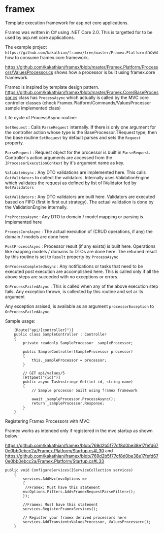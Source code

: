 # framex
Template execution framework for asp.net core applications.

Framex was written in C# using .NET Core 2.0. This is targetted for to be used by asp.net core applications.

The example project `https://github.com/kakathian/framex/tree/master/Framex.Platform` shows how to consume framex.core framework.

https://github.com/kakathian/framex/blob/master/Framex.Platform/Processors/ValuesProcessor.cs shows how a processor is built using framex.core framework.

Framex is inspired by template design pattern.
https://github.com/kakathian/framex/blob/master/Framex.Core/BaseProcessor.cs class has `ProcessAsync` which actually
is called by the MVC core controller classes (check Framex.Platform/Commands/ValuesProcessor sample implemented class) 

Life cycle of ProcessAsync routine:

`SetRequest`	: 	Calls `ParseRequest` internally. If there is only one argument for the
					controller action whose type is the BaseProcessor.TRequest type, then the base routine `SetRequest` by default parses
					and sets the `Request` property.
				
`ParseRequest`	: 	Request object for the processor is built in `ParseRequest`. Controller's action arguments are accessed from the
					`IProcessorExecutionContext` by it's argument name as key.
				
`ValidateAsync`	:	Any DTO validations are implemented here. This calls `GetValidators` to collect the validators.
					Internally uses ValidationEngine which validates the request as defined by list of IValidator fed by `GetValidators`
					
`GetValidators`	:	Any DTO validators are built here. Validators are executed based on FIFO (first in first out strategy). The actual
					validation is done by the ValidationEngine internally.
					
`PreProcessAsync`	:	Any DTO to domain / model mapping or parsing is implemented here

`ProcessCoreAsync`	:	The actual execution of (CRUD operations, if any) the domain / models are done here

`PostProcessAsync`	:	Processor result (if any exists) is built here. Operations like mapping models / domains to DTOs are done here.
						The returned result by this routine is set to `Result` property by `ProcessAsync`
						
`OnProcessCompletedAsync`	:	Any notifications or tasks that need to be executed post execution are accomplished here.
								This is called only if all the above steps are succeded with no exceptions or errors.
								
`OnProcessFailedAsync`	:	This is called when any of the above execution step fails. Any exception thrown, is collected by this routine and set ar its argument 
							
Any exception araised, is available as an argument `processorException` to `OnProcessFailedAsync`.

Sample usage:

```
    [Route("api/[controller]")]
    public class SampleController : Controller
    {
        private readonly SampleProcessor _sampleProcessor;
		
        public SampleController(SampleProcessor processor)
        {
            this._sampleProcessor = processor;
        }
        
        // GET api/values/5
        [HttpGet("{id}")]
        public async Task<string> Get(int id, string name)
        {
            // Sample processor built using framex framework
			
            await _sampleProcessor.ProcessAsync();
            return _sampleProcessor.Response;
        }
    }
```


Registering Framex Processors with MVC:

Framex works as intended only if registered in the mvc startup as shown below:

https://github.com/kakathian/framex/blob/769d2b5f77cf8d0be38e17fefd670e0bb0ebcc2a/Framex.Platform/Startup.cs#L30
and 
https://github.com/kakathian/framex/blob/769d2b5f77cf8d0be38e17fefd670e0bb0ebcc2a/Framex.Platform/Startup.cs#L33

```
public void ConfigureServices(IServiceCollection services)
    {
	    services.AddMvc(mvcOptions =>
	    {
	     //Framex: Must have this statement
		mvcOptions.Filters.Add<FramexRequestParseFilter>();
	    });

	    //Framex: Must have this statement
	    services.RegisterFramexServices();
	    
	    // Register your framex derived processors here
	    services.AddTransient<ValuesProcessor, ValuesProcessor>();
    }
```
							

							
							


				
